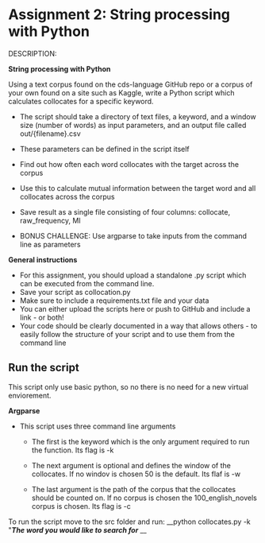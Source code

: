 # Assignment 2: String processing with Python

DESCRIPTION:

__String processing with Python__

Using a text corpus found on the cds-language GitHub repo or a corpus of your own found on a site such as Kaggle, write a Python script which calculates collocates for a specific keyword.



- The script should take a directory of text files, a keyword, and a window size (number of words) as input parameters, and an output file called out/{filename}.csv
- These parameters can be defined in the script itself
- Find out how often each word collocates with the target across the corpus
- Use this to calculate mutual information between the target word and all collocates across the corpus
- Save result as a single file consisting of four columns: collocate, raw_frequency, MI


- BONUS CHALLENGE: Use argparse to take inputs from the command line as parameters


__General instructions__

- For this assignment, you should upload a standalone .py script which can be executed from the command line.
- Save your script as collocation.py
- Make sure to include a requirements.txt file and your data
- You can either upload the scripts here or push to GitHub and include a link - or both!
- Your code should be clearly documented in a way that allows others - to easily follow the structure of your script and to use them from the command line


## Run the script

This script only use basic python, so no there is no need for a new virtual enviorement. <br>

__Argparse__
<br>
- This script uses three command line arguments
    - The first is the keyword which is the only argument required to run the function. Its flag is -k
    
    - The next argument is optional and defines the window of the collocates. If no windov is chosen 50 is the default. Its flaf is -w
    
    - The last argument is the path of the corpus that the collocates should be counted on. If no corpus is chosen the 100_english_novels corpus is chosen. Its flag is -c
    

To run the script move to the src folder and run: __python collocates.py -k "***The word you would like to search for*** __





